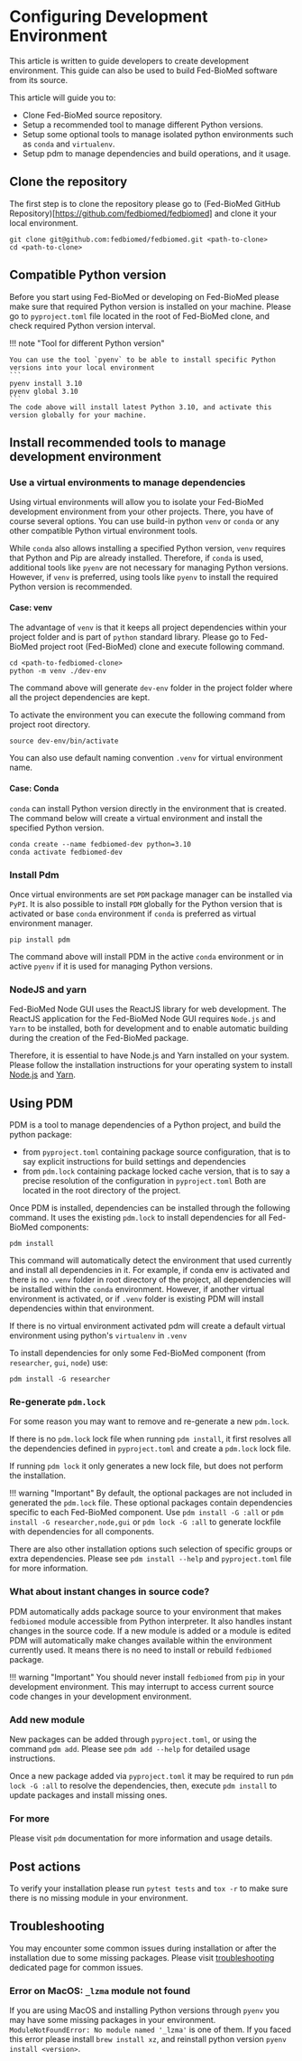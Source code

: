 # Configuring Development Environment

This article is written to guide developers to create development environment. This guide can also be used to build Fed-BioMed software from its source.

This article will guide you to:

- Clone Fed-BioMed source repository.
- Setup a recommended tool to manage different Python versions.
- Setup some optional tools to manage isolated python environments such as `conda` and `virtualenv`.
- Setup pdm to manage dependencies and build operations, and it usage.


## Clone the repository
The first step is to clone the repository please go to (Fed-BioMed GitHub Repository)[https://github.com/fedbiomed/fedbiomed] and clone it your local environment.

```
git clone git@github.com:fedbiomed/fedbiomed.git <path-to-clone>
cd <path-to-clone>
```


## Compatible Python version

Before you start using Fed-BioMed or developing on Fed-BioMed please make sure that required Python version is installed on your machine. Please go to `pyproject.toml` file located in the root of Fed-BioMed clone, and check required Python version interval.

!!! note "Tool for different Python version"

    You can use the tool `pyenv` to be able to install specific Python versions into your local environment
    ```
    pyenv install 3.10
    pyenv global 3.10
    ```
    The code above will install latest Python 3.10, and activate this version globally for your machine.


## Install recommended tools to manage development environment

### Use a virtual environments to manage dependencies

Using virtual environments will allow you to isolate your Fed-BioMed development environment from your other projects. There, you have of course several options. You can use build-in python `venv` or `conda` or any other compatible Python virtual environment tools.


While `conda` also allows installing a specified Python version, `venv` requires that Python and Pip are already installed. Therefore, if `conda` is used, additional tools like `pyenv` are not necessary for managing Python versions. However, if `venv` is preferred, using tools like `pyenv` to install the required Python version is recommended.


#### Case: venv

The advantage of `venv` is that it keeps all project dependencies within your project folder and is part of `python` standard library. Please go to Fed-BioMed project root (Fed-BioMed) clone and execute following command.

```
cd <path-to-fedbiomed-clone>
python -m venv ./dev-env
```

The command above will generate `dev-env` folder in the project folder where all the project dependencies are kept.

To activate the environment you can execute the following command from project root directory.

```
source dev-env/bin/activate
```

You can also use default naming convention `.venv` for virtual environment name.

#### Case: Conda

`conda` can install Python version directly in the environment that is created. The command below will create a virtual environment and install the specified Python version.

```
conda create --name fedbiomed-dev python=3.10
conda activate fedbiomed-dev
```


### Install Pdm

Once virtual environments are set `PDM` package manager can be installed via `PyPI`. It is also possible to install `PDM` globally for the Python version that is activated or base `conda` environment if `conda` is preferred as virtual environment manager.

```
pip install pdm
```

The command above will install PDM in the active `conda` environment or in active `pyenv` if it is used for managing Python versions.


### NodeJS and yarn

Fed-BioMed Node GUI uses the ReactJS library for web development. The ReactJS application for the Fed-BioMed Node GUI requires `Node.js` and `Yarn` to be installed, both for development and to enable automatic building during the creation of the Fed-BioMed package.

Therefore, it is essential to have Node.js and Yarn installed on your system. Please follow the installation instructions for your operating system to install [Node.js](https://nodejs.org/en/download) and [Yarn](https://classic.yarnpkg.com/en/).

## Using PDM

PDM is a tool to manage dependencies of a Python project, and build the python package:
- from `pyproject.toml` containing package source configuration, that is to say explicit instructions for build settings and dependencies
- from `pdm.lock` containing package locked cache version, that is to say a precise resolution of the configuration in `pyproject.toml`
Both are located in the root directory of the project.

Once PDM is installed, dependencies can be installed through the following command. It uses the existing `pdm.lock` to install dependencies for all Fed-BioMed components:

```
pdm install
```

This command will automatically detect the environment that used currently and install all dependencies in it. For example, if conda env is activated and there is no `.venv` folder in root directory of the project, all dependencies will  be installed within the `conda` environment. However, if another virtual environment is activated, or if `.venv` folder is existing PDM will install dependencies within that environment.

If there is no virtual environment activated pdm will create a default virtual environment using python's `virtualenv` in `.venv`

To install dependencies for only some Fed-BioMed component (from `researcher`, `gui`, `node`) use:

```
pdm install -G researcher
```


### Re-generate `pdm.lock`

For some reason you may want to remove and re-generate a new `pdm.lock`.

If there is no `pdm.lock` lock file when running `pdm install`, it first resolves all the dependencies defined in `pyproject.toml` and create a `pdm.lock` lock file.

If running `pdm lock` it only generates a new lock file, but does not perform the installation.

!!! warning "Important"
    By default, the optional packages are not included in generated the `pdm.lock` file. These optional packages contain dependencies specific to each Fed-BioMed component. Use `pdm install -G :all` or `pdm install -G researcher,node,gui` or `pdm lock -G :all` to generate lockfile with dependencies for all components.

There are also other installation options such selection of specific groups or extra dependencies. Please see `pdm install --help` and `pyproject.toml` file for more information.


### What about instant changes in source code?

PDM automatically adds package source to your environment that makes `fedbiomed` module accessible from Python interpreter. It also handles instant changes in the source code. If a new module is added or a module is edited PDM will automatically make changes available within the environment currently used. It means there is no need to install or rebuild `fedbiomed` package.

!!! warning "Important"
    You should never install `fedbiomed` from `pip` in your development environment. This may interrupt to access current source code changes in your development environment.


### Add new module

New packages can be added through `pyproject.toml`, or using the command `pdm add`. Please see `pdm add --help` for detailed usage instructions.

Once a new package added via `pyproject.toml` it may be required to run `pdm lock -G :all` to resolve the dependencies, then, execute `pdm install` to update packages and install missing ones.


### For more

Please visit `pdm` documentation for more information and usage details.


## Post actions

To verify your installation please run `pytest tests` and `tox -r` to make sure there is no missing module in your environment.


## Troubleshooting

You may encounter some common issues during installation or after the installation due to some missing packages. Please visit [troubleshooting](../support/troubleshooting.md) dedicated page for common issues.


### Error on MacOS: `_lzma` module not found

If you are using MacOS and installing Python versions through `pyenv` you may have some missing packages in your environment. `ModuleNotFoundError: No module named '_lzma'` is one of them. If you faced this error please install `brew install xz`, and reinstall python version `pyenv install <version>`.


